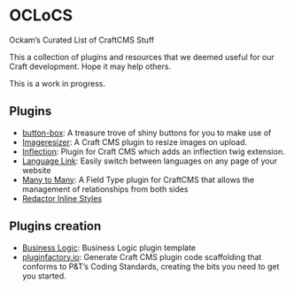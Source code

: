 # OCLoCS
Ockam’s Curated List of CraftCMS Stuff

This a collection of plugins and resources that we deemed useful for our Craft development. Hope it may help others. 

This is a work in progress.

## Plugins
- [button-box](http://plugins.supercooldesign.co.uk/plugin/button-box): A treasure trove of shiny buttons for you to make use of
- [Imageresizer](https://github.com/engram-design/ImageResizer): A Craft CMS plugin to resize images on upload.
- [Inflection](https://github.com/lukeholder/craft-inflect): Plugin for Craft CMS which adds an inflection twig extension.
- [Language Link](https://github.com/lindseydiloreto/craft-languagelink): Easily switch between languages on any page of your website
- [Many to Many](https://github.com/page-8/craft-manytomany): A Field Type plugin for CraftCMS that allows the management of relationships from both sides
- [Redactor Inline Styles](https://github.com/carlcs/craft-redactorinlinestyles)

## Plugins creation
- [Business Logic](https://github.com/lindseydiloreto/craft-businesslogic): Business Logic plugin template
- [pluginfactory.io](https://pluginfactory.io/): Generate Craft CMS plugin code scaffolding that conforms to P&T’s Coding Standards, creating the bits you need to get you started.
